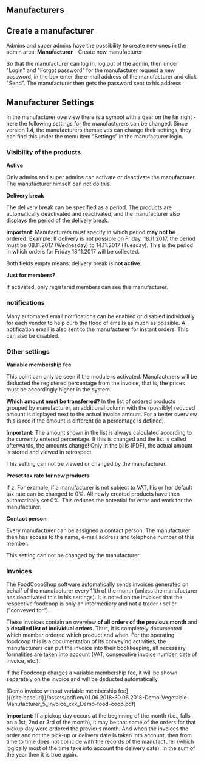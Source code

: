 ## Manufacturers

## Create a manufacturer

Admins and super admins have the possibility to create new ones in the admin area: **Manufacturer** - Create new manufacturer

So that the manufacturer can log in, log out of the admin, then under "Login" and "Forgot password" for the manufacturer request a new password, in the box enter the e-mail address of the manufacturer and click "Send". The manufacturer then gets the password sent to his address.

## Manufacturer Settings

In the manufacturer overview there is a symbol with a gear on the far right - here the following settings for the manufacturers can be changed. Since version 1.4, the manufacturers themselves can change their settings, they can find this under the menu item "Settings" in the manufacturer login.


### Visibility of the products

**Active**

Only admins and super admins can activate or deactivate the manufacturer. The manufacturer himself can not do this.

**Delivery break**

The delivery break can be specified as a period. The products are automatically deactivated and reactivated, and the manufacturer also displays the period of the delivery break.

**Important**: Manufacturers must specify in which period **may not be** ordered. Example: If delivery is not possible on Friday, 18.11.2017, the period must be 08.11.2017 (Wednesday) to 14.11.2017 (Tuesday). This is the period in which orders for Friday 18.11.2017 will be collected.

Both fields empty means: delivery break is **not active**.


**Just for members?**

If activated, only registered members can see this manufacturer.


### notifications
Many automated email notifications can be enabled or disabled individually for each vendor to help curb the flood of emails as much as possible.
A notification email is also sent to the manufacturer for instant orders. This can also be disabled.


### Other settings

**Variable membership fee**

This point can only be seen if the module is activated. Manufacturers will be deducted the registered percentage from the invoice, that is, the prices must be accordingly higher in the system.

**Which amount must be transferred?** In the list of ordered products grouped by manufacturer, an additional column with the (possibly) reduced amount is displayed next to the actual invoice amount. For a better overview this is red if the amount is different (ie a percentage is defined).

**Important:** The amount shown in the list is always calculated according to the currently entered percentage. If this is changed and the list is called afterwards, the amounts change! Only in the bills (PDF), the actual amount is stored and viewed in retrospect.

This setting can not be viewed or changed by the manufacturer.

**Preset tax rate for new products**

If z. For example, if a manufacturer is not subject to VAT, his or her default tax rate can be changed to 0%. All newly created products have then automatically set 0%. This reduces the potential for error and work for the manufacturer.

**Contact person**

Every manufacturer can be assigned a contact person. The manufacturer then has access to the name, e-mail address and telephone number of this member.

This setting can not be changed by the manufacturer.


### Invoices

The FoodCoopShop software automatically sends invoices generated on behalf of the manufacturer every 11th of the month (unless the manufacturer has deactivated this in his settings). It is noted on the invoices that the respective foodcoop is only an intermediary and not a trader / seller ("conveyed for").

These invoices contain an overview **of all orders of the previous month** and a **detailed list of individual orders**. Thus, it is completely documented which member ordered which product and when. For the operating foodcoop this is a documentation of its conveying activities, the manufacturers can put the invoice into their bookkeeping, all necessary formalities are taken into account (VAT, consecutive invoice number, date of invoice, etc.).

If the Foodcoop charges a variable membership fee, it will be shown separately on the invoice and will be deducted automatically.

[Demo invoice without variable membership fee] ({{site.baseurl}}/assets/pdf/en/01.06.2018-30.06.2018-Demo-Vegetable-Manufacturer_5_Invoice_xxx_Demo-food-coop.pdf)

**Important:** If a pickup day occurs at the beginning of the month (i.e., falls on a 1st, 2nd or 3rd of the month), it may be that some of the orders for that pickup day were ordered the previous month. And when the invoices the order and not the pick-up or delivery date is taken into account, then from time to time does not coincide with the records of the manufacturer (which logically most of the time take into account the delivery date). In the sum of the year then it is true again.
